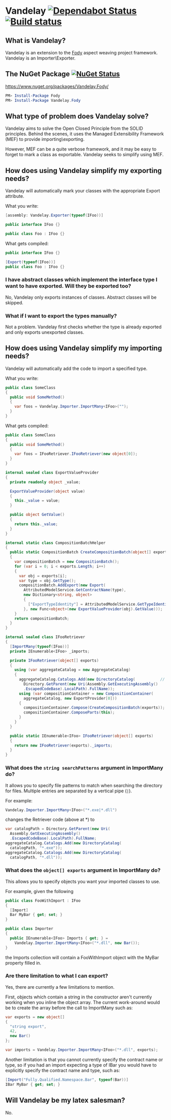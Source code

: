 # Vandelay [![Dependabot Status](https://api.dependabot.com/badges/status?host=github&repo=jasonwoods-7/Vandelay)](https://dependabot.com) [![Build status](https://ci.appveyor.com/api/projects/status/uvm747hjwyus7wba?svg=true)](https://ci.appveyor.com/project/jasonwoods-7/vandelay)

## What is Vandelay?

Vandelay is an extension to the [Fody](https://github.com/Fody/Fody) aspect weaving project framework.  Vandelay is an Importer\Exporter.

## The NuGet Package [![NuGet Status](http://img.shields.io/nuget/v/Vandelay.Fody.svg?style=flat)](https://www.nuget.org/packages/Vandelay.Fody/)

https://www.nuget.org/packages/Vandelay.Fody/

```powershell
PM> Install-Package Fody
PM> Install-Package Vandelay.Fody
```

## What type of problem does Vandelay solve?

Vandelay aims to solve the Open Closed Principle from the SOLID principles.  Behind the scenes, it uses the Managed Extensibility Framework (MEF) to provide importing\exporting.

However, MEF can be a quite verbose framework, and it may be easy to forget to mark a class as exportable.  Vandelay seeks to simplify using MEF.

## How does using Vandelay simplify my exporting needs?

Vandelay will automatically mark your classes with the appropriate Export attribute.

What you write:

``` c#
[assembly: Vandelay.Exporter(typeof(IFoo))]

public interface IFoo {}

public class Foo : IFoo {}
```

What gets compiled:

``` c#
public interface IFoo {}

[Export(typeof(IFoo))]
public class Foo : IFoo {}
```

### I have abstract classes which implement the interface type I want to have exported.  Will they be exported too?

No, Vandelay only exports instances of classes.  Abstract classes will be skipped.

### What if I want to export the types manually?

Not a problem.  Vandelay first checks whether the type is already exported and only exports unexported classes.

## How does using Vandelay simplify my importing needs?

Vandelay will automatically add the code to import a specified type.

What you write:
``` c#
public class SomeClass
{
  public void SomeMethod()
  {
    var foos = Vandelay.Importer.ImportMany<IFoo>("");
  }
}
```

What gets compiled:

``` c#
public class SomeClass
{
  public void SomeMethod()
  {
    var foos = IFooRetriever.IFooRetriever(new object[0]);
  }
}

internal sealed class ExportValueProvider
{
  private readonly object _value;

  ExportValueProvider(object value)
  {
    this._value = value;
  }

  public object GetValue()
  {
    return this._value;
  }
}

internal static class CompositionBatchHelper
{
  public static CompositionBatch CreateCompositionBatch(object[] exports)
  {
    var compositionBatch = new CompositionBatch();
    for (var i = 0; i < exports.Length; i++)
    {
      var obj = exports[i];
      var type = obj.GetType();
      compositionBatch.AddExport(new Export(
        AttributedModelService.GetContractName(type),
        new Dictionary<string, object>
        {
          ["ExportTypeIdentity"] = AttributedModelService.GetTypeIdentity(type)
        }, new Func<object>(new ExportValueProvider(obj).GetValue)));
    }
    return compositionBatch;
  }
}

internal sealed class IFooRetriever
{
  [ImportMany(typeof(IFoo))]
  private IEnumerable<IFoo> _imports;

  private IFooRetriever(object[] exports)
  {
    using (var aggregateCatalog = new AggregateCatalog)
    {
      aggregateCatalog.Catalogs.Add(new DirectoryCatalog(           // *
        Directory.GetParent(new Uri(Assembly.GetExecutingAssembly()
        .EscapedCodeBase).LocalPath).FullName));
      using (var compositionContainer = new CompositionContainer(
        aggregateCatalog, new ExportProvider[0]))
      {
        compositionContainer.Compose(CreateCompositionBatch(exports));
        compositionContainer.ComposeParts(this);
      }
    }
  }

  public static IEnumerable<IFoo> IFooRetriever(object[] exports)
  {
    return new IFooRetriever(exports)._imports;
  }
}
```

### What does the `string searchPatterns` argument in ImportMany do?

It allows you to specify file patterns to match when searching the directory for files.  Multiple entries are separated by a vertical pipe (`|`).

For example:

``` c#
Vandelay.Importer.ImportMany<IFoo>("*.exe|*.dll")
```

changes the Retriever code (above at *) to

``` c#
var catalogPath = Directory.GetParent(new Uri(
  Assembly.GetExecutingAssembly()
  .EscapedCodeBase).LocalPath).FullName;
aggregateCatalog.Catalogs.Add(new DirectoryCatalog(
  catalogPath, "*.exe"));
aggregateCatalog.Catalogs.Add(new DirectoryCatalog(
  catalogPath, "*.dll"));
```

### What does the `object[] exports` argument in ImportMany do?

This allows you to specify objects you want your imported classes to use.

For example, given the following

``` c#
public class FooWithImport : IFoo
{
  [Import]
  Bar MyBar { get; set; }
}

public class Importer
{
  public IEnumerable<IFoo> Imports { get; } =
    Vandelay.Importer.ImportMany<IFoo>("*.dll", new Bar());
}
```

the Imports collection will contain a FooWithImport object with the MyBar property filled in.

### Are there limitation to what I can export?

Yes, there are currently a few limitations to mention.

First, objects which contain a string in the constructor aren't currently working when you inline the object array.  The current work-around would be to create the array before the call to ImportMany such as:

``` c#
var exports = new object[]
{
  "string export",
  42,
  new Bar()
};

var imports = Vandelay.Importer.ImportMany<IFoo>("*.dll", exports);
```

Another limitation is that you cannot currently specify the contract name or type, so if you had an import expecting a type of IBar you would have to explicitly specify the contract name and type, such as:

``` c#
[Import("Fully.Qualified.Namespace.Bar", typeof(Bar))]
IBar MyBar { get; set; }
```

## Will Vandelay be my latex salesman?

No.
